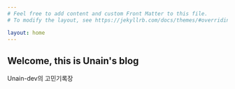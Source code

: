 ```yaml
---
# Feel free to add content and custom Front Matter to this file.
# To modify the layout, see https://jekyllrb.com/docs/themes/#overriding-theme-defaults

layout: home
---
```


## Welcome, this is Unain's blog

Unain-dev의 고민기록장

<!-- ```
this is code block
``` -->
